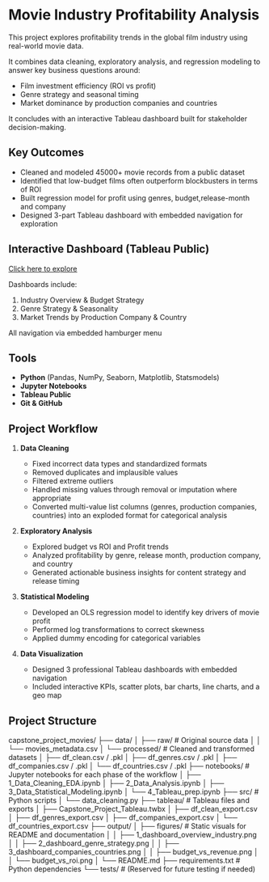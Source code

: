 # Movie Industry Profitability Analysis

This project explores profitability trends in the global film industry using real-world movie data.

It combines data cleaning, exploratory analysis, and regression modeling to answer key business questions around:
- Film investment efficiency (ROI vs profit)
- Genre strategy and seasonal timing
- Market dominance by production companies and countries

It concludes with an interactive Tableau dashboard built for stakeholder decision-making.


## Key Outcomes

- Cleaned and modeled 45000+ movie records from a public dataset
- Identified that low-budget films often outperform blockbusters in terms of ROI
- Built regression model for profit using genres, budget,release-month and company
- Designed 3-part Tableau dashboard with embedded navigation for exploration


## Interactive Dashboard (Tableau Public)

[Click here to explore](https://public.tableau.com/app/profile/nicolas.bunet/viz/Capstone_Project_Tableau_17476138469660/1-IndustryOverviewDashboard?publish=yes)

Dashboards include:
1. Industry Overview & Budget Strategy
2. Genre Strategy & Seasonality
3. Market Trends by Production Company & Country

All navigation via embedded hamburger menu


## Tools
- **Python** (Pandas, NumPy, Seaborn, Matplotlib, Statsmodels)
- **Jupyter Notebooks**
- **Tableau Public**
- **Git & GitHub**


## Project Workflow

1. **Data Cleaning**
   - Fixed incorrect data types and standardized formats
   - Removed duplicates and implausible values
   - Filtered extreme outliers 
   - Handled missing values through removal or imputation where appropriate
   - Converted multi-value list columns (genres, production companies, countries) into an exploded format for categorical analysis

2. **Exploratory Analysis**
   - Explored budget vs ROI and Profit trends
   - Analyzed profitability by genre, release month, production company, and country
   - Generated actionable business insights for content strategy and release timing

3. **Statistical Modeling**
   - Developed an OLS regression model to identify key drivers of movie profit
   - Performed log transformations to correct skewness
   - Applied dummy encoding for categorical variables 

4. **Data Visualization**
   - Designed 3 professional Tableau dashboards with embedded navigation
   - Included interactive KPIs, scatter plots, bar charts, line charts, and a geo map


## Project Structure

capstone_project_movies/
├── data/
│ ├── raw/ # Original source data
│ │ └── movies_metadata.csv
│ └── processed/ # Cleaned and transformed datasets
│ ├── df_clean.csv / .pkl
│ ├── df_genres.csv / .pkl
│ ├── df_companies.csv / .pkl
│ └── df_countries.csv / .pkl
├── notebooks/ # Jupyter notebooks for each phase of the workflow
│ ├── 1_Data_Cleaning_EDA.ipynb
│ ├── 2_Data_Analysis.ipynb
│ ├── 3_Data_Statistical_Modeling.ipynb
│ └── 4_Tableau_prep.ipynb
├── src/ # Python scripts
│ └── data_cleaning.py
├── tableau/ # Tableau files and exports
│ ├── Capstone_Project_Tableau.twbx
│ ├── df_clean_export.csv
│ ├── df_genres_export.csv
│ ├── df_companies_export.csv
│ └── df_countries_export.csv
├── output/
│ ├── figures/ # Static visuals for README and documentation
│ │ ├── 1_dashboard_overview_industry.png
│ │ ├── 2_dashboard_genre_strategy.png
│ │ ├── 3_dashboard_companies_countries.png
│ │ ├── budget_vs_revenue.png
│ │ └── budget_vs_roi.png
│ └── README.md
├── requirements.txt # Python dependencies
└── tests/ # (Reserved for future testing if needed)
